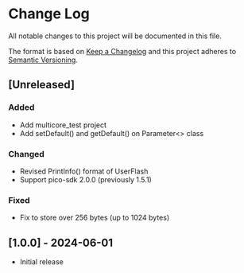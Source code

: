 # Change Log
All notable changes to this project will be documented in this file.

The format is based on [Keep a Changelog](http://keepachangelog.com/)
and this project adheres to [Semantic Versioning](http://semver.org/).

## [Unreleased]
### Added
* Add multicore_test project
* Add setDefault() and getDefault() on Parameter<> class
### Changed
* Revised PrintInfo() format of UserFlash
* Support pico-sdk 2.0.0 (previously 1.5.1)
### Fixed
* Fix to store over 256 bytes (up to 1024 bytes)

## [1.0.0] - 2024-06-01
* Initial release